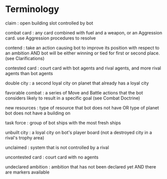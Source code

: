 # Terminology

claim
: open building slot controlled by bot

combat card
: any card combined with fuel and a weapon, or an Aggression card.
use Aggression procedures to resolve

contend
: take an action causing bot to improve its position with respect to an ambition AND bot will be either winning or tied for first or second place. (see Clarifications)

contested card
: court card with bot agents and rival agents, and more rival agents than bot agents

double city
: a second loyal city on planet that already has a loyal city

favorable combat
: a series of Move and Battle actions that the bot considers likely to result in a specific goal
(see Combat Doctrine)

new resources
: type of resource that bot does not have OR type of planet bot does not have a building on

task force
: group of bot ships with the most fresh ships

unbuilt city
: a loyal city on bot's player board (not a destroyed city in a rival's trophy area)

unclaimed
: system that is not controlled by a rival

uncontested card
: court card with no agents

undeclared ambition
: ambition that has not been declared yet AND there are markers available

<div class="pagebreak"> </div>
